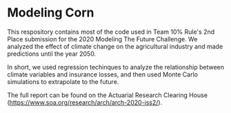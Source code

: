 # Modeling Corn
This respository contains most of the code used in Team 10% Rule's 2nd Place submission for the 2020 Modeling The Future Challenge. We analyzed the effect of climate change on the agricultural industry and made predictions until the year 2050.

In short, we used regression techinques to analyze the relationship between climate variables and insurance losses, and then used Monte Carlo simulations to extrapolate to the future.

The full report can be found on the Actuarial Research Clearing House (https://www.soa.org/research/arch/arch-2020-iss2/).
